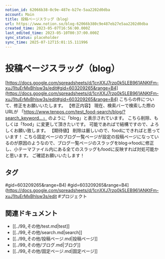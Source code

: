 ```yaml
---
notion_id: 62066b38-0c9e-487e-b27e-5aa2202d0dba
account: Main
title: 投稿ページスラッグ（blog）
url: https://www.notion.so/blog-62066b380c9e487eb27e5aa2202d0dba
created_time: 2023-05-07T16:56:00.000Z
last_edited_time: 2023-05-10T00:37:00.000Z
sync_status: placeholder
sync_time: 2025-07-12T15:01:15.111996
---
```

# 投稿ページスラッグ（blog）

[https://docs.google.com/spreadsheets/d/1cnXXJ7rzp0k5LEB961ANKtFm-xuJ1ltuErMxBhlsw3s/edit#gid=603209265&range=B4](https://docs.google.com/spreadsheets/d/1cnXXJ7rzp0k5LEB961ANKtFm-xuJ1ltuErMxBhlsw3s/edit#gid=603209265&range=B4)
こちらの件について、修正をお願いいたします。
【修正内容】
現在、検索バーで検索した際のURLが
「https://www.tenpos.com/test_food-search/blog/?search_keyword...」
のように「blog」と表示されています。
こちら削除、もしくは「food」に変更して頂きたいです。
可能であればで結構ですので、よろしくお願い致します。
【期待値】
削除は厳しいので、foodにできればと思っています！
こちら固定ページのブログ一覧ページが設定の投稿ページになっているのが原因のようなので、ブログ一覧ページのスラッグをblog→foodに修正し、小テーマファイル内にある全てのスラッグもfoodに反映すれば対処可能かと思います。
ご確認お願いいたします！

## タグ

#gid=603209265&range=B4) #gid=603209265&range=B4](https://docs.google.com/spreadsheets/d/1cnXXJ7rzp0k5LEB961ANKtFm-xuJ1ltuErMxBhlsw3s/edit #プロジェクト 

## 関連ドキュメント

- [[../99_その他/test.md|test]]
- [[../99_その他/search.md|search]]
- [[../99_その他/投稿ページ.md|投稿ページ]]
- [[../99_その他/ブログ.md|ブログ]]
- [[../99_その他/固定ページ.md|固定ページ]]
